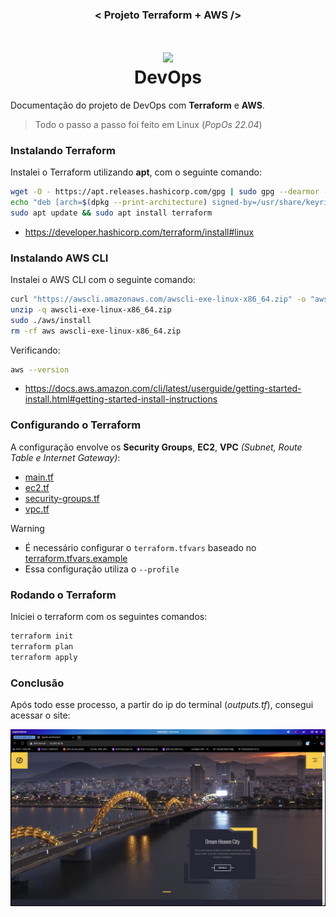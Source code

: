 <h3 align="center">< Projeto Terraform + AWS /></h3>

<h1 align="center">
    <img src="https://static.wixstatic.com/media/8ecd9a_6d2ed19df9b0470d9522319a25ce7dea~mv2.png/v1/fill/w_548,h_220,al_c,q_85,usm_0.66_1.00_0.01,enc_png,quality_high/Sem-t%C3%ADtulo-2.png" height="100"/> <br>
    DevOps
</h1>

Documentação do projeto de DevOps com **Terraform** e **AWS**.

> Todo o passo a passo foi feito em Linux (_PopOs 22.04_)

### Instalando Terraform

Instalei o Terraform utilizando **apt**, com o seguinte comando:

```sh
wget -O - https://apt.releases.hashicorp.com/gpg | sudo gpg --dearmor -o /usr/share/keyrings/hashicorp-archive-keyring.gpg
echo "deb [arch=$(dpkg --print-architecture) signed-by=/usr/share/keyrings/hashicorp-archive-keyring.gpg] https://apt.releases.hashicorp.com $(lsb_release -cs) main" | sudo tee /etc/apt/sources.list.d/hashicorp.list
sudo apt update && sudo apt install terraform
```

- https://developer.hashicorp.com/terraform/install#linux

### Instalando AWS CLI

Instalei o AWS CLI com o seguinte comando:

```sh
curl "https://awscli.amazonaws.com/awscli-exe-linux-x86_64.zip" -o "awscli-exe-linux-x86_64.zip"
unzip -q awscli-exe-linux-x86_64.zip
sudo ./aws/install
rm -rf aws awscli-exe-linux-x86_64.zip
```

Verificando:

```sh
aws --version
```

- https://docs.aws.amazon.com/cli/latest/userguide/getting-started-install.html#getting-started-install-instructions

### Configurando o Terraform

A configuração envolve os **Security Groups**, **EC2**, **VPC** _(Subnet, Route Table e Internet Gateway)_:

- [main.tf](./aws-terraform-projeto/main.tf)
- [ec2.tf](./aws-terraform-projeto/ec2.tf)
- [security-groups.tf](./aws-terraform-projeto/security-groups.tf)
- [vpc.tf](./aws-terraform-projeto/vpc.tf)

> [!WARNING]
>
> - É necessário configurar o `terraform.tfvars` baseado no [terraform.tfvars.example](./aws-terraform-projeto/terraform.tfvars.example)
> - Essa configuração utiliza o `--profile`

### Rodando o Terraform

Iniciei o terraform com os seguintes comandos:

```sh
terraform init
terraform plan
terraform apply
```

### Conclusão

Após todo esse processo, a partir do ip do terminal (_outputs.tf_), consegui acessar o site:

![Site Final](./aws-terraform-projeto/assets/final.png)

